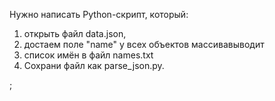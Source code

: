 Нужно написать Python-скрипт, который:

1. открыть файл data.json,
2. достаем поле "name" у всех объектов массивавыводит
3. список имён в файл names.txt
4. Сохрани файл как parse_json.py.

;
